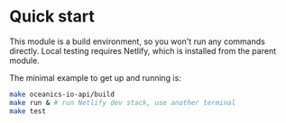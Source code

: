 # Quick start

This module is a build environment, so you won't run any commands directly. Local testing requires Netlify, which is installed from the parent module.

The minimal example to get up and running is:

```bash
make oceanics-io-api/build
make run & # run Netlify dev stack, use another terminal
make test
```
